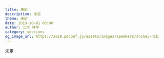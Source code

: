 ```yaml
---
title: 未定
description: 未定
theme: 未定
date: 2019-10-01 00:00
author: 二木 祥平
category: sessions
og_image_url: https://2019.pmconf.jp/assets/images/speakers/shohei-niki.jpg
---
```

未定
